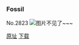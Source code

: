 ### Fossil
No.2823
![图片不见了~~~](https://imgs.xkcd.com/comics/fossil.png)

[原址](https://xkcd.com//2823) [下载](https://imgs.xkcd.com/comics/fossil.png)

